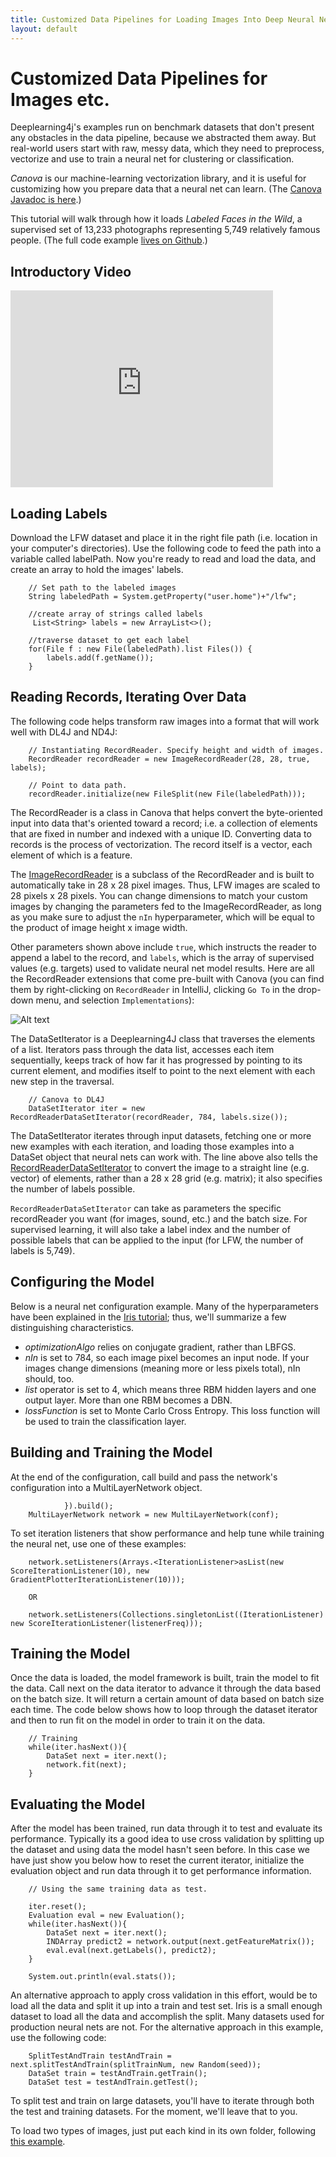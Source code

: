 ```yaml
---
title: Customized Data Pipelines for Loading Images Into Deep Neural Networks
layout: default
---
```


# Customized Data Pipelines for Images etc.

Deeplearning4j's examples run on benchmark datasets that don't present any obstacles in the data pipeline, because we abstracted them away. But real-world users start with raw, messy data, which they need to preprocess, vectorize and use to train a neural net for clustering or classification. 

*Canova* is our machine-learning vectorization library, and it is useful for customizing how you prepare data that a neural net can learn. (The [Canova Javadoc is here](http://deeplearning4j.org/canovadoc/).)

This tutorial will walk through how it loads *Labeled Faces in the Wild*, a supervised set of 13,233 photographs representing 5,749 relatively famous people. (The full code example [lives on Github](https://github.com/deeplearning4j/Canova-examples/blob/master/src/main/java/datapipelines/ImageClassifierExample.java).)

## Introductory Video

<iframe width="420" height="315" src="https://www.youtube.com/embed/EHHtyRKQIJ0" frameborder="0" allowfullscreen></iframe>

## Loading Labels

Download the LFW dataset and place it in the right file path (i.e. location in your computer's directories). Use the following code to feed the path into a variable called labelPath. Now you're ready to read and load the data, and create an array to hold the images' labels.

        // Set path to the labeled images
        String labeledPath = System.getProperty("user.home")+"/lfw";
        
        //create array of strings called labels
         List<String> labels = new ArrayList<>(); 
        
        //traverse dataset to get each label
        for(File f : new File(labeledPath).list Files()) { 
            labels.add(f.getName());
        }

## <a name="record">Reading Records, Iterating Over Data</a>

The following code helps transform raw images into a format that will work well with DL4J and ND4J:

        // Instantiating RecordReader. Specify height and width of images.
        RecordReader recordReader = new ImageRecordReader(28, 28, true, labels);

        // Point to data path. 
        recordReader.initialize(new FileSplit(new File(labeledPath)));

The RecordReader is a class in Canova that helps convert the byte-oriented input into data that's oriented toward a record; i.e. a collection of elements that are fixed in number and indexed with a unique ID. Converting data to records is the process of vectorization. The record itself is a vector, each element of which is a feature.

The [ImageRecordReader](https://github.com/deeplearning4j/Canova/blob/f03f32dd42f14af762bf443a04c4cfdcc172ac83/canova-nd4j/canova-nd4j-image/src/main/java/org/canova/image/recordreader/ImageRecordReader.java) is a subclass of the RecordReader and is built to automatically take in 28 x 28 pixel images. Thus, LFW images are scaled to 28 pixels x 28 pixels. You can change dimensions to match your custom images by changing the parameters fed to the ImageRecordReader, as long as you make sure to adjust the `nIn` hyperparameter, which will be equal to the product of image height x image width. 

Other parameters shown above include `true`, which instructs the reader to append a label to the record, and `labels`, which is the array of supervised values (e.g. targets) used to validate neural net model results. Here are all the RecordReader extensions that come pre-built with Canova (you can find them by right-clicking on `RecordReader` in IntelliJ, clicking `Go To` in the drop-down menu, and selection `Implementations`):

![Alt text](../img/recordreader_extensions.png)

The DataSetIterator is a Deeplearning4J class that traverses the elements of a list. Iterators pass through the data list, accesses each item sequentially, keeps track of how far it has progressed by pointing to its current element, and modifies itself to point to the next element with each new step in the traversal.

        // Canova to DL4J
        DataSetIterator iter = new RecordReaderDataSetIterator(recordReader, 784, labels.size());

The DataSetIterator iterates through input datasets, fetching one or more new examples with each iteration, and loading those examples into a DataSet object that neural nets can work with. The line above also tells the [RecordReaderDataSetIterator](https://github.com/deeplearning4j/deeplearning4j/blob/3e5c6a942864ced574c7715ae548d5e3cb22982c/deeplearning4j-core/src/main/java/org/deeplearning4j/datasets/canova/RecordReaderDataSetIterator.java) to convert the image to a straight line (e.g. vector) of elements, rather than a 28 x 28 grid (e.g. matrix); it also specifies the number of labels possible.

`RecordReaderDataSetIterator` can take as parameters the specific recordReader you want (for images, sound, etc.) and the batch size. For supervised learning, it will also take a label index and the number of possible labels that can be applied to the input (for LFW, the number of labels is 5,749). 

## Configuring the Model

Below is a neural net configuration example. Many of the hyperparameters have been explained in the [Iris tutorial](../iris-flower-dataset-tutorial.html); thus, we'll summarize a few distinguishing characteristics.

<script src="http://gist-it.appspot.com/https://github.com/deeplearning4j/dl4j-0.4-examples/blob/master/src/main/java/org/deeplearning4j/examples/deepbelief/DBNIrisExample.java?slice=64:98"></script>

* *optimizationAlgo* relies on conjugate gradient, rather than LBFGS. 
* *nIn* is set to 784, so each image pixel becomes an input node. If your images change dimensions (meaning more or less pixels total), nIn should, too.
* *list* operator is set to 4, which means three RBM hidden layers and one output layer. More than one RBM becomes a DBN.
* *lossFunction* is set to Monte Carlo Cross Entropy. This loss function will be used to train the classification layer. 

## Building and Training the Model

At the end of the configuration, call build and pass the network's configuration into a MultiLayerNetwork object.

                }).build();
        MultiLayerNetwork network = new MultiLayerNetwork(conf);

To set iteration listeners that show performance and help tune while training the neural net, use one of these examples:

        network.setListeners(Arrays.<IterationListener>asList(new ScoreIterationListener(10), new GradientPlotterIterationListener(10)));

        OR

        network.setListeners(Collections.singletonList((IterationListener) new ScoreIterationListener(listenerFreq)));

## Training the Model

Once the data is loaded, the model framework is built, train the model to fit the data. Call next on the data iterator to advance it through the data based on the batch size. It will return a certain amount of data based on batch size each time. The code below shows how to loop through the dataset iterator and then to run fit on the model in order to train it on the data.

        // Training
        while(iter.hasNext()){
            DataSet next = iter.next();
            network.fit(next);
        }

## Evaluating the Model

After the model has been trained, run data through it to test and evaluate its performance. Typically its a good idea to use cross validation by splitting up the dataset and using data the model hasn't seen before. In this case we have just show you below how to reset the current iterator, initialize the evaluation object and run data through it to get performance information.

        // Using the same training data as test. 
        
        iter.reset();
        Evaluation eval = new Evaluation();
        while(iter.hasNext()){
            DataSet next = iter.next();
            INDArray predict2 = network.output(next.getFeatureMatrix());
            eval.eval(next.getLabels(), predict2);
        }
        
        System.out.println(eval.stats());

An alternative approach to apply cross validation in this effort, would be to load all the data and split it up into a train and test set. Iris is a small enough dataset to load all the data and accomplish the split. Many datasets used for production neural nets are not. For the alternative approach in this example, use the following code:

        SplitTestAndTrain testAndTrain = next.splitTestAndTrain(splitTrainNum, new Random(seed));
        DataSet train = testAndTrain.getTrain();
        DataSet test = testAndTrain.getTest();

To split test and train on large datasets, you'll have to iterate through both the test and training datasets. For the moment, we'll leave that to you. 

To load two types of images, just put each kind in its own folder, following [this example](https://github.com/deeplearning4j/Canova-examples/blob/master/src/main/java/datapipelines/ImageClassifierExample.java).
